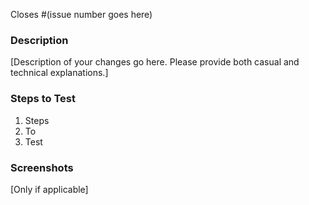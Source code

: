 Closes #(issue number goes here)

### Description

[Description of your changes go here. Please provide both casual and technical explanations.]


### Steps to Test

1. Steps
2. To
3. Test

### Screenshots

[Only if applicable]